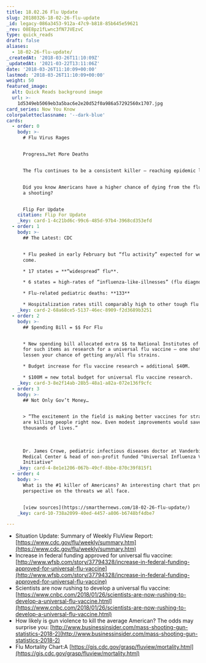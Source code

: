 ```yaml
---
title: 18.02.26 Flu Update
slug: 20180326-18-02-26-flu-update
_id: legacy-086a3453-912a-47c9-b818-85b645e59621
_rev: O8E8pz1fLwnc3fN7JVEzvC
type: quick_reads
draft: false
aliases:
  - 18-02-26-flu-update/
_createdAt: '2018-03-26T11:10:09Z'
_updatedAt: '2021-03-22T13:11:06Z'
date: '2018-03-26T11:10:09+00:00'
lastmod: '2018-03-26T11:10:09+00:00'
weight: 50
featured_image:
  alt: Quick Reads background image
  url: >-
    1d5349eb5069eb3a5bac6e2e20d52f0a986a57292560x1707.jpg
card_series: Now You Know
colorpaletteclassname: '--dark-blue'
cards:
  - order: 0
    body: >-
      # Flu Virus Rages


      Progress…Yet More Deaths


      The flu continues to be a consistent killer – reaching epidemic levels.


      Did you know Americans have a higher chance of dying from the flu than by
      a shooting?


      Flip For Update
    citation: Flip For Update
    _key: card-1-4c21bd6c-99c6-485d-97b4-3968cd353efd
  - order: 1
    body: >-
      ## The Latest: CDC


      * Flu peaked in early February but “flu activity” expected for weeks to
      come.

      * 17 states = **“widespread” flu**.

      * 6 states = high-rates of “influenza-like-illnesses” (flu diagnosis TBD).

      * Flu-related pediatric deaths: **133**

      * Hospitalization rates still comparably high to other tough flu seasons.
    _key: card-2-68a68ce5-5137-46ec-8909-f2d3689b3251
  - order: 2
    body: >-
      ## $pending Bill = $$ For Flu


      * New spending bill allocated extra $$ to National Institutes of Health
      for such items as research for a universal flu vaccine – one shot to
      lessen your chance of getting any/all flu strains.

      * Budget increase for flu vaccine research = additional $40M.

      * $100M = new total budget for universal flu vaccine research.
    _key: card-3-8e2f14ab-28b5-48a1-a82a-072e136f9cfc
  - order: 3
    body: >-
      ## Not Only Gov’t Money…


      > “The excitement in the field is making better vaccines for strains that
      are killing people right now. Even modest improvements would save
      thousands of lives.”  
        
        
        
      Dr. James Crowe, pediatric infectious diseases doctor at Vanderbilt U.
      Medical Center & head of non-profit funded "Universal Influenza Vaccine
      Initiative"
    _key: card-4-8e1e1206-067b-49cf-8bbe-870c39f815f1
  - order: 4
    body: >-
      What is the #1 killer of Americans? An interesting chart that provides
      perspective on the threats we all face.


      [view sources](https://smarthernews.com/18-02-26-flu-update/)
    _key: card-10-738a2099-40ed-4457-a806-b6748bf4dbe7

---
```

* Situation Update: Summary of Weekly FluView Report: [https://www.cdc.gov/flu/weekly/summary.htm](https://www.cdc.gov/flu/weekly/summary.htm)
* Increase in federal funding approved for universal flu vaccine: [http://www.wfsb.com/story/37794328/increase-in-federal-funding-approved-for-universal-flu-vaccine](http://www.wfsb.com/story/37794328/increase-in-federal-funding-approved-for-universal-flu-vaccine)
* Scientists are now rushing to develop a universal flu vaccine: [https://www.cnbc.com/2018/01/26/scientists-are-now-rushing-to-develop-a-universal-flu-vaccine.html](https://www.cnbc.com/2018/01/26/scientists-are-now-rushing-to-develop-a-universal-flu-vaccine.html)
* How likely is gun violence to kill the average American? The odds may surprise you: [http://www.businessinsider.com/mass-shooting-gun-statistics-2018-2](http://www.businessinsider.com/mass-shooting-gun-statistics-2018-2)
* Flu Mortality Chart:A [https://gis.cdc.gov/grasp/fluview/mortality.html](https://gis.cdc.gov/grasp/fluview/mortality.html)